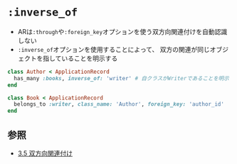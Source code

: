 # `:inverse_of`
- ARは`:through`や`:foreign_key`オプションを使う双方向関連付けを自動認識しない
- `:inverse_of`オプションを使用することによって、
  双方の関連が同じオブジェクトを指していることを明示する

```ruby
class Author < ApplicationRecord
  has_many :books, inverse_of: 'writer' # 自クラスがWriterであることを明示
end

class Book < ApplicationRecord
  belongs_to :writer, class_name: 'Author', foreign_key: 'author_id'
end
```

## 参照
- [3.5 双方向関連付け](https://railsguides.jp/association_basics.html#%E5%8F%8C%E6%96%B9%E5%90%91%E9%96%A2%E9%80%A3%E4%BB%98%E3%81%91)
